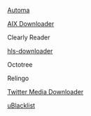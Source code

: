 [Automa](https://www.automa.site/)

[AIX Downloader](https://chrome.google.com/webstore/detail/aix-downloaderpicturevide/ggcihihkaidbkkolahhliaaepdjhngli/related)

Clearly Reader

[hls-downloader](https://github.com/puemos/hls-downloader)

Octotree

Relingo

[Twitter Media Downloader](https://chrome.google.com/webstore/detail/twitter-media-downloader/cblpjenafgeohmnjknfhpdbdljfkndig)

[uBlacklist](https://raw.githubusercontent.com/cobaltdisco/Google-Chinese-Results-Blocklist/master/uBlacklist_subscription.txt)
